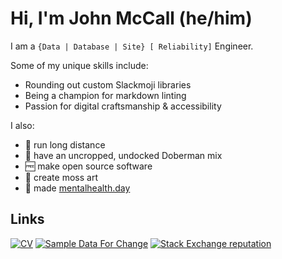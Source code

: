 # Hi, I'm John McCall (he/him)

I am a `{Data | Database | Site} [ Reliability]` Engineer.

Some of my unique skills include: 

- Rounding out custom Slackmoji libraries
- Being a champion for markdown linting
- Passion for digital craftsmanship & accessibility

I also:

* :runner: run long distance 
* :dog: have an uncropped, undocked Doberman mix
* :free: make open source software
* :deciduous_tree: create moss art 
* :massage: made [mentalhealth.day](https://mentalhealth.day)

## Links

[![CV](https://img.shields.io/badge/Resume--grey?style=social&logo=json)][cv]
[![Sample Data For Change](https://img.shields.io/badge/Sample%20Data%20For%20Change%20%E2%9D%A4--red?style=social)][sdfc]
[![Stack Exchange reputation](https://img.shields.io/badge/DBA%20StackExchange-10k+-x?logo=stackexchange&style=social)][dba.se]


[sdfc]: https://sampledataforchange.github.io/
[dba.se]: https://dba.stackexchange.com/users/45616/lowlydba/
[cv]: https://registry.jsonresume.org/lowlydba
[expdb]: https://expressdb.io 
